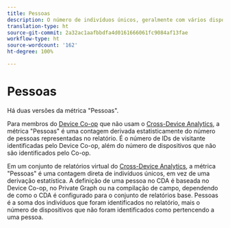 ```yaml
---
title: Pessoas
description: O número de indivíduos únicos, geralmente com vários dispositivos.
translation-type: ht
source-git-commit: 2a32ac1aafbbdfa4d0161666061fc9084af13fae
workflow-type: ht
source-wordcount: '162'
ht-degree: 100%

---
```



# Pessoas

Há duas versões da métrica &quot;Pessoas&quot;.

Para membros do [Device Co-op](https://docs.adobe.com/content/help/pt-BR/device-co-op/using/data/people.html) que não usam o [Cross-Device Analytics](../cda/overview.md), a métrica &quot;Pessoas&quot; é uma contagem derivada estatisticamente do número de pessoas representadas no relatório. É o número de IDs de visitante identificadas pelo Device Co-op, além do número de dispositivos que não são identificados pelo Co-op.

Em um conjunto de relatórios virtual do [Cross-Device Analytics](../cda/overview.md), a métrica &quot;Pessoas&quot; é uma contagem direta de indivíduos únicos, em vez de uma derivação estatística. A definição de uma pessoa no CDA é baseada no Device Co-op, no Private Graph ou na compilação de campo, dependendo de como o CDA é configurado para o conjunto de relatórios base. Pessoas é a soma dos indivíduos que foram identificados no relatório, mais o número de dispositivos que não foram identificados como pertencendo a uma pessoa.
